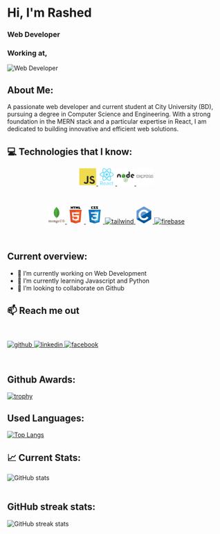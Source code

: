 # Hi, I'm Rashed
### Web Developer
### Working at,
![Web Developer](https://media.licdn.com/dms/image/D4D12AQHWjlf6CXDezA/article-cover_image-shrink_720_1280/0/1698039213268?e=2147483647&v=beta&t=9d8VyULomdIk9zkz_U9N_TE4_pUdFq1dFCglRh8fv_o)

## About Me:
A passionate web developer and current student at City University (BD), pursuing a degree in Computer Science and Engineering. With a strong foundation in the MERN stack and a particular expertise in React, I am dedicated to building innovative and efficient web solutions.
<br>
## :computer: Technologies that I know:
<p align="center">
  <a href="https://developer.mozilla.org/en-US/docs/Web/JavaScript" target="_blank" rel="noreferrer">
    <img src="https://raw.githubusercontent.com/devicons/devicon/master/icons/javascript/javascript-original.svg" alt="javascript" width="40" height="40"/>
  </a>
  <a href="https://reactjs.org/" target="_blank" rel="noreferrer">
    <img src="https://raw.githubusercontent.com/devicons/devicon/master/icons/react/react-original-wordmark.svg" alt="react" width="40" height="40"/>
  </a>
  <a href="https://nodejs.org" target="_blank" rel="noreferrer">
    <img src="https://raw.githubusercontent.com/devicons/devicon/master/icons/nodejs/nodejs-original-wordmark.svg" alt="nodejs" width="40" height="40"/>
  </a>
   <a href="https://expressjs.com" target="_blank" rel="noreferrer">
    <img src="https://raw.githubusercontent.com/devicons/devicon/master/icons/express/express-original-wordmark.svg" alt="express" width="40" height="40"/>
  </a>
</p>
<br>
<p align="center">
  <a href="https://www.mongodb.com/" target="_blank" rel="noreferrer">
    <img src="https://raw.githubusercontent.com/devicons/devicon/master/icons/mongodb/mongodb-original-wordmark.svg" alt="mongodb" width="40" height="40"/>
  </a>
 
  <a href="https://www.w3.org/html/" target="_blank" rel="noreferrer">
    <img src="https://raw.githubusercontent.com/devicons/devicon/master/icons/html5/html5-original-wordmark.svg" alt="html5" width="40" height="40"/>
  </a>
   <a href="https://www.w3schools.com/css/" target="_blank" rel="noreferrer">
    <img src="https://raw.githubusercontent.com/devicons/devicon/master/icons/css3/css3-original-wordmark.svg" alt="css3" width="40" height="40"/>
  </a>
  <a href="https://tailwindcss.com/" target="_blank" rel="noreferrer">
    <img src="https://www.vectorlogo.zone/logos/tailwindcss/tailwindcss-icon.svg" alt="tailwind" width="40" height="40"/>
  </a>
  <a href="https://www.cprogramming.com/" target="_blank" rel="noreferrer">
    <img src="https://raw.githubusercontent.com/devicons/devicon/master/icons/c/c-original.svg" alt="c" width="40" height="40"/>
  </a>
  <a href="https://firebase.google.com/" target="_blank" rel="noreferrer">
    <img src="https://www.vectorlogo.zone/logos/firebase/firebase-icon.svg" alt="firebase" width="40" height="40"/>
  </a>
  </p>
  <br>
 

## Current overview:
- 🔭 I’m currently working on Web Development 
- 🌱 I’m currently learning Javascript and Python 
- 👯 I’m looking to collaborate on Github 


## :mailbox: Reach me out

<br />

<p align="left">
  <a href="https://github.com/mdrashed62" target="_blank" rel="noreferrer">
    <img height="75" src="https://cdn.jsdelivr.net/npm/simple-icons@3.0.1/icons/github.svg" alt="github"/>
  </a>
  <a href="https://www.linkedin.com/in/rashed83/" target="_blank" rel="noreferrer">
    <img height="75" src="https://cdn.jsdelivr.net/npm/simple-icons@3.0.1/icons/linkedin.svg" alt="linkedin"/>
  </a>
  <a href="https://www.facebook.com/itsmdrashed" target="_blank" rel="noreferrer">
    <img height="75" src="https://cdn.jsdelivr.net/npm/simple-icons@3.0.1/icons/facebook.svg" alt="facebook"/>
  </a>
</p>

<br />

## Github Awards:
[![trophy](https://github-profile-trophy.vercel.app/?username=mdrashed62)](https://github.com/ryo-ma/github-profile-trophy)
<br>
## Used Languages: 
[![Top Langs](https://github-readme-stats.vercel.app/api/top-langs/?username=mdrashed62)](https://github.com/anuraghazra/github-readme-stats)
<br>
## :chart_with_upwards_trend: Current Stats:
![GitHub stats](https://github-readme-stats.vercel.app/api?username=mdrashed62&show_icons=true&count_private=true)  
<br>
## GitHub streak stats:
![GitHub streak stats](https://streak-stats.demolab.com/?user=mdrashed62)  


